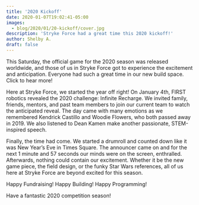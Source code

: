 ```yaml
---
title: '2020 Kickoff'
date: 2020-01-07T19:02:41-05:00
images:
  - blog/2020/01/20-kickoff/cover.jpg
description: 'Stryke Force had a great time this 2020 kickoff!'
author: Shelby A.
draft: false
---
```


This Saturday, the official game for the 2020 season was released worldwide, and those of us in Stryke Force got to experience the excitement and anticipation. Everyone had such a great time in our new build space. Click to hear more!

<!--more-->

Here at Stryke Force, we started the year off right! On January 4th, FIRST robotics revealed the 2020 challenge: Infinite Recharge. We invited family, friends, mentors, and past team members to join our current team to watch the anticipated reveal. The day came with many emotions as we remembered Kendrick Castillo and Woodie Flowers, who both passed away in 2019. We also listened to Dean Kamen make another passionate, STEM-inspired speech.

Finally, the time had come. We started a drumroll and counted down like it was New Year’s Eve in Times Square. The announcer came on and for the next 1 minute and 57 seconds our minds were on the screen, enthralled. Afterwards, nothing could contain our excitement. Whether it be the new game piece, the field design, or the funky Star Wars references, all of us here at Stryke Force are beyond excited for this season.

Happy Fundraising! Happy Building! Happy Programming!

Have a fantastic 2020 competition season!
